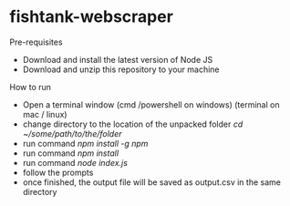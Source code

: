 # fishtank-webscraper

Pre-requisites

- Download and install the latest version of Node JS 
- Download and unzip this repository to your machine

How to run 

- Open a terminal window (cmd /powershell on windows) (terminal on mac / linux)
- change directory to the location of the unpacked folder *cd ~/some/path/to/the/folder*
- run command *npm install -g npm*
- run command *npm install*
- run command *node index.js*
- follow the prompts
- once finished, the output file will be saved as output.csv in the same directory

